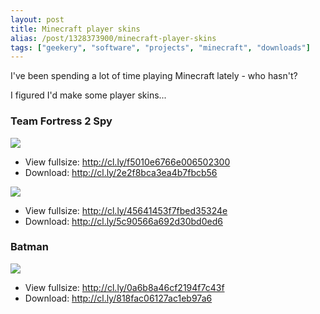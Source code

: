 ```yaml
---
layout: post
title: Minecraft player skins
alias: /post/1328373900/minecraft-player-skins
tags: ["geekery", "software", "projects", "minecraft", "downloads"]
---
```


I've been spending a lot of time playing Minecraft lately - who hasn't?

I figured I'd make some player skins...

<!-- more -->

### Team Fortress 2 Spy

<img src="http://cl.ly/f5010e6766e006502300/content"/>

- View fullsize: <a href="http://cl.ly/f5010e6766e006502300" target="_blank">http://cl.ly/f5010e6766e006502300</a>
- Download: <a href="http://cl.ly/2e2f8bca3ea4b7fbcb56" target="_blank">http://cl.ly/2e2f8bca3ea4b7fbcb56</a>

<img src="http://cl.ly/45641453f7fbed35324e/content"/>

- View fullsize: <a href="http://cl.ly/45641453f7fbed35324e" target="_blank">http://cl.ly/45641453f7fbed35324e</a>
- Download: <a href="http://cl.ly/5c90566a692d30bd0ed6" target="_blank">http://cl.ly/5c90566a692d30bd0ed6</a>



### Batman

<img src="http://cl.ly/0a6b8a46cf2194f7c43f/content"/>

- View fullsize: <a href="http://cl.ly/0a6b8a46cf2194f7c43f" target="_blank">http://cl.ly/0a6b8a46cf2194f7c43f</a>
- Download: <a href="http://cl.ly/818fac06127ac1eb97a6" target="_blank">http://cl.ly/818fac06127ac1eb97a6</a>
